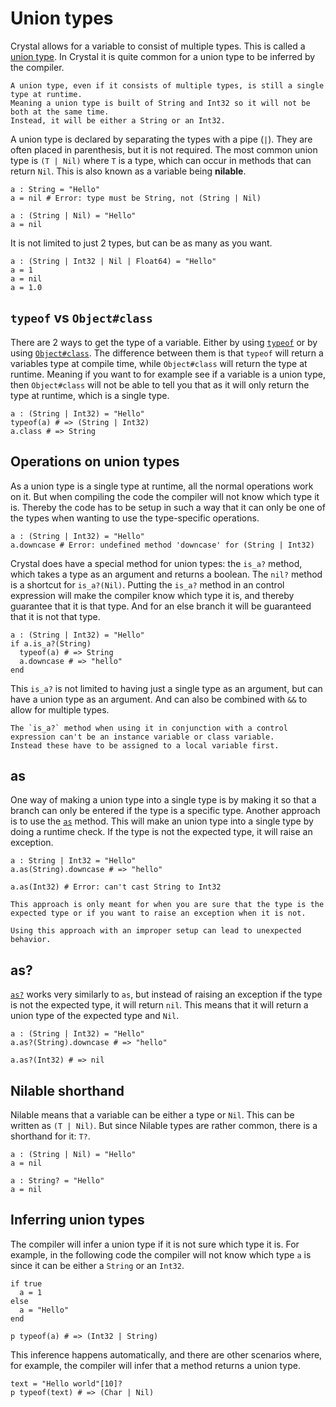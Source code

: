# Union types

Crystal allows for a variable to consist of multiple types.
This is called a [union type][union-type].
In Crystal it is quite common for a union type to be inferred by the compiler.

```exercism/note
A union type, even if it consists of multiple types, is still a single type at runtime.
Meaning a union type is built of String and Int32 so it will not be both at the same time.
Instead, it will be either a String or an Int32.
```

A union type is declared by separating the types with a pipe (`|`).
They are often placed in parenthesis, but it is not required.
The most common union type is `(T | Nil)` where `T` is a type, which can occur in methods that can return `Nil`.
This is also known as a variable being **nilable**.

```crystal
a : String = "Hello"
a = nil # Error: type must be String, not (String | Nil)

a : (String | Nil) = "Hello"
a = nil
```

It is not limited to just 2 types, but can be as many as you want.

```crystal
a : (String | Int32 | Nil | Float64) = "Hello"
a = 1
a = nil
a = 1.0
```

## `typeof` vs `Object#class`

There are 2 ways to get the type of a variable.
Either by using [`typeof`][typeof] or by using [`Object#class`][Object#class].
The difference between them is that `typeof` will return a variables type at compile time, while `Object#class` will return the type at runtime.
Meaning if you want to for example see if a variable is a union type, then `Object#class` will not be able to tell you that as it will only return the type at runtime, which is a single type.

```crystal
a : (String | Int32) = "Hello"
typeof(a) # => (String | Int32)
a.class # => String
```

## Operations on union types

As a union type is a single type at runtime, all the normal operations work on it.
But when compiling the code the compiler will not know which type it is.
Thereby the code has to be setup in such a way that it can only be one of the types when wanting to use the type-specific operations.

```crystal
a : (String | Int32) = "Hello"
a.downcase # Error: undefined method 'downcase' for (String | Int32)
```

Crystal does have a special method for union types: the `is_a?` method, which takes a type as an argument and returns a boolean.
The `nil?` method is a shortcut for `is_a?(Nil)`.
Putting the `is_a?` method in an control expression will make the compiler know which type it is, and thereby guarantee that it is that type.
And for an else branch it will be guaranteed that it is not that type.

```crystal
a : (String | Int32) = "Hello"
if a.is_a?(String)
  typeof(a) # => String
  a.downcase # => "hello"
end
```

This `is_a?` is not limited to having just a single type as an argument, but can have a union type as an argument.
And can also be combined with `&&` to allow for multiple types.

```exercism/note
The `is_a?` method when using it in conjunction with a control expression can't be an instance variable or class variable.
Instead these have to be assigned to a local variable first.
```

## as

One way of making a union type into a single type is by making it so that a branch can only be entered if the type is a specific type.
Another approach is to use the [`as`][as] method.
This will make an union type into a single type by doing a runtime check.
If the type is not the expected type, it will raise an exception.

```crystal
a : String | Int32 = "Hello"
a.as(String).downcase # => "hello"

a.as(Int32) # Error: can't cast String to Int32
```

```exercism/caution
This approach is only meant for when you are sure that the type is the expected type or if you want to raise an exception when it is not.

Using this approach with an improper setup can lead to unexpected behavior.
```

## as?

[`as?`][as?] works very similarly to `as`, but instead of raising an exception if the type is not the expected type, it will return `nil`.
This means that it will return a union type of the expected type and `Nil`.

```crystal
a : (String | Int32) = "Hello"
a.as?(String).downcase # => "hello"

a.as?(Int32) # => nil
```

## Nilable shorthand

Nilable means that a variable can be either a type or `Nil`.
This can be written as `(T | Nil)`.
But since Nilable types are rather common, there is a shorthand for it: `T?`.

```crystal
a : (String | Nil) = "Hello"
a = nil

a : String? = "Hello"
a = nil
```

## Inferring union types

The compiler will infer a union type if it is not sure which type it is.
For example, in the following code the compiler will not know which type `a` is since it can be either a `String` or an `Int32`.

```crystal
if true
  a = 1
else
  a = "Hello"
end

p typeof(a) # => (Int32 | String)
```

This inference happens automatically, and there are other scenarios where, for example, the compiler will infer that a method returns a union type.

```crystal
text = "Hello world"[10]?
p typeof(text) # => (Char | Nil)
```

[union-type]: https://crystal-lang.org/reference/latest/syntax_and_semantics/union_types.html
[typeof]: https://crystal-lang.org/reference/syntax_and_semantics/typeof.html
[Object#class]: https://crystal-lang.org/api/latest/Object.html#class-instance-method
[is_a?]: https://crystal-lang.org/reference/latest/syntax_and_semantics/is_a.html
[as]: https://crystal-lang.org/reference/latest/syntax_and_semantics/as.html
[as?]: https://crystal-lang.org/reference/latest/syntax_and_semantics/as_question.html
